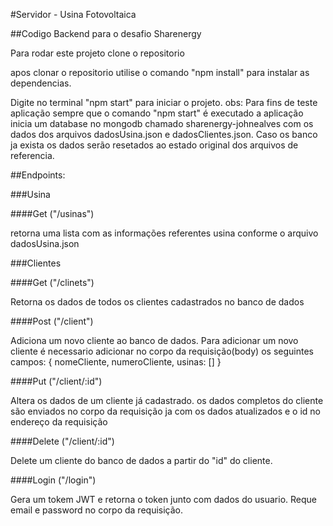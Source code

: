 #Servidor - Usina Fotovoltaica

##Codigo Backend para o desafio Sharenergy

Para rodar este projeto clone o repositorio

apos clonar o repositorio utilise o comando "npm install" para instalar as dependencias.

Digite no terminal "npm start" para iniciar o projeto.
obs: Para fins de teste aplicação sempre que o comando "npm start" é executado a aplicação inicia um database no mongodb chamado sharenergy-johnealves com os dados dos arquivos dadosUsina.json e dadosClientes.json. Caso os banco ja exista os dados serão resetados ao estado original dos arquivos de referencia.

##Endpoints:

###Usina

####Get ("/usinas")

retorna uma lista com as informações referentes usina conforme o arquivo dadosUsina.json

###Clientes

####Get ("/clinets")

Retorna os dados de todos os clientes cadastrados no banco de dados

####Post ("/client")

Adiciona um novo cliente ao banco de dados. Para adicionar um novo cliente é necessario adicionar no corpo da requisição(body) os seguintes campos: { nomeCliente, numeroCliente, usinas: [] }

####Put ("/client/:id")

Altera os dados de um cliente já cadastrado. os dados completos do cliente são enviados no corpo da requisição ja com os dados atualizados e o id no endereço da requisição

####Delete ("/client/:id")

Delete um cliente do banco de dados a partir do "id" do cliente.

####Login ("/login")

Gera um tokem JWT e retorna o token junto com dados do usuario. Reque email e password no corpo da requisição.